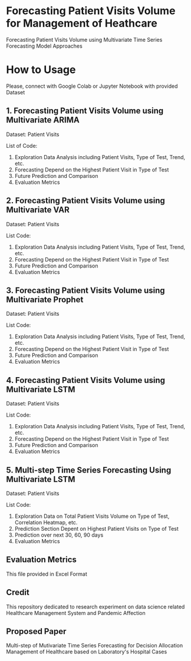 # Forecasting Patient Visits Volume for Management of Heathcare 
Forecasting Patient Visits Volume using Multivariate Time Series Forecasting Model Approaches

# How to Usage 
Please, connect with Google Colab or Jupyter Notebook with provided Dataset 

## 1. Forecasting Patient Visits Volume using Multivariate ARIMA
Dataset: Patient Visits

List of Code:
1. Exploration Data Analysis including Patient Visits, Type of Test, Trend, etc.
2. Forecasting Depend on the Highest Patient Visit in Type of Test
3. Future Prediction and Comparison
4. Evaluation Metrics

## 2. Forecasting Patient Visits Volume using Multivariate VAR
Dataset: Patient Visits

List Code:
1. Exploration Data Analysis including Patient Visits, Type of Test, Trend, etc.
2. Forecasting Depend on the Highest Patient Visit in Type of Test
3. Future Prediction and Comparison
4. Evaluation Metrics

## 3. Forecasting Patient Visits Volume using Multivariate Prophet
Dataset: Patient Visits

List Code:
1. Exploration Data Analysis including Patient Visits, Type of Test, Trend, etc.
2. Forecasting Depend on the Highest Patient Visit in Type of Test
3. Future Prediction and Comparison
4. Evaluation Metrics

## 4. Forecasting Patient Visits Volume using Multivariate LSTM
Dataset: Patient Visits

List Code:
1. Exploration Data Analysis including Patient Visits, Type of Test, Trend, etc.
2. Forecasting Depend on the Highest Patient Visit in Type of Test
3. Future Prediction and Comparison
4. Evaluation Metrics

## 5. Multi-step Time Series Forecasting Using Multivariate LSTM 
Dataset: Patient Visits

List Code:
1. Exploration Data on Total Patient Visits Volume on Type of Test, Correlation Heatmap, etc.
2. Prediction Section Depent on Highest Patient Visits on Type of Test
3. Prediction over next 30, 60, 90 days
4. Evaluation Metrics

## Evaluation Metrics
This file provided in Excel Format

## Credit
This repository dedicated to research experiment on data science related Healthcare Management System and  Pandemic Affection

## Proposed Paper
Multi-step of Mutivariate Time Series Forecasting for Decision Allocation Management of Healthcare based on Laboratory's Hospital Cases




